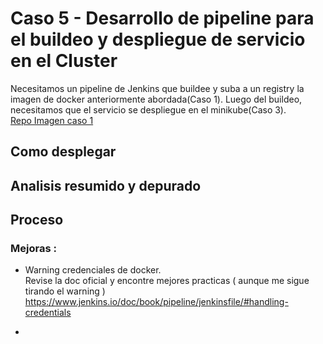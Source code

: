 # Caso 5 - Desarrollo de pipeline para el buildeo y despliegue de servicio en el Cluster
Necesitamos un pipeline de Jenkins que buildee y suba a un registry la imagen de docker anteriormente abordada(Caso 1). Luego del buildeo, necesitamos que el servicio se despliegue en el minikube(Caso 3).  
[Repo Imagen caso 1](https://github.com/Gonveliz/node-app/blob/master/Dockerfile)

## Como desplegar
## Analisis resumido y depurado
## Proceso

### Mejoras : 
- Warning credenciales de docker.  
Revise la doc oficial y encontre mejores practicas ( aunque me sigue tirando el warning )
<https://www.jenkins.io/doc/book/pipeline/jenkinsfile/#handling-credentials>

-